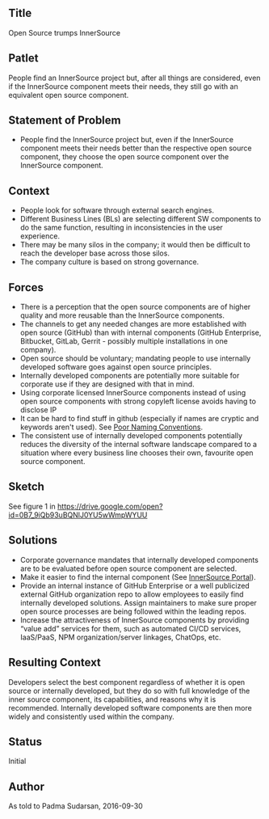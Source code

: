 ## Title

Open Source trumps InnerSource

## Patlet

People find an InnerSource project but, after all things are considered, even if the InnerSource component meets their needs, they still go with an equivalent open source component.

## Statement of Problem

* People find the InnerSource project but, even if the InnerSource component meets their needs better than the respective open source component, they choose the open source component over the InnerSource component.

## Context

* People look for software through external search engines.
* Different Business Lines (BLs) are selecting different SW components to do the same function, resulting in inconsistencies in the user experience.
* There may be many silos in the company; it would then be difficult to reach the developer base across those silos.
* The company culture is based on strong governance.

## Forces

* There is a perception that the open source components are of higher quality and more reusable than the InnerSource components.
* The channels to get any needed changes are more established with open source (GitHub) than with internal components (GitHub Enterprise, Bitbucket, GitLab, Gerrit - possibly multiple installations in one company).
* Open source should be voluntary; mandating people to use internally developed software goes against open source principles.
* Internally developed components are potentially more suitable for corporate use if they are designed with that in mind.
* Using corporate licensed InnerSource components instead of using open source components with strong copyleft license avoids having to disclose IP
* It can be hard to find stuff in github (especially if names are cryptic and keywords aren't used). See [Poor Naming Conventions](https://github.com/paypal/InnerSourcePatterns/pull/59).
* The consistent use of internally developed components potentially reduces the diversity of the internal software landscape compared to a situation where every business line chooses their own, favourite open source component.

## Sketch

See figure 1 in https://drive.google.com/open?id=0B7_9iQb93uBQNlJ0YU5wWmpWYUU

## Solutions

* Corporate governance mandates that internally developed components are to be evaluated before open source component are selected.
* Make it easier to find the internal component (See [InnerSource Portal](https://github.com/InnerSourceCommons/InnerSourcePatterns/blob/master/patterns/2-structured/innersource-portal.md)).
* Provide an internal instance of GitHub Enterprise or a well publicized external GitHub organization repo to allow employees to easily find internally developed solutions.
Assign maintainers to make sure proper open source processes are being followed within the leading repos.
* Increase the attractiveness of InnerSource components by providing “value add” services for them, such as automated CI/CD services, IaaS/PaaS, NPM organization/server linkages, ChatOps, etc.

## Resulting Context

Developers select the best component regardless of whether it is open source or internally developed, but they do so with full knowledge of the inner source component, its capabilities, and reasons why it is recommended. Internally developed software components are then more widely and consistently used within the company.

## Status

Initial

## Author

As told to Padma Sudarsan, 2016-09-30
